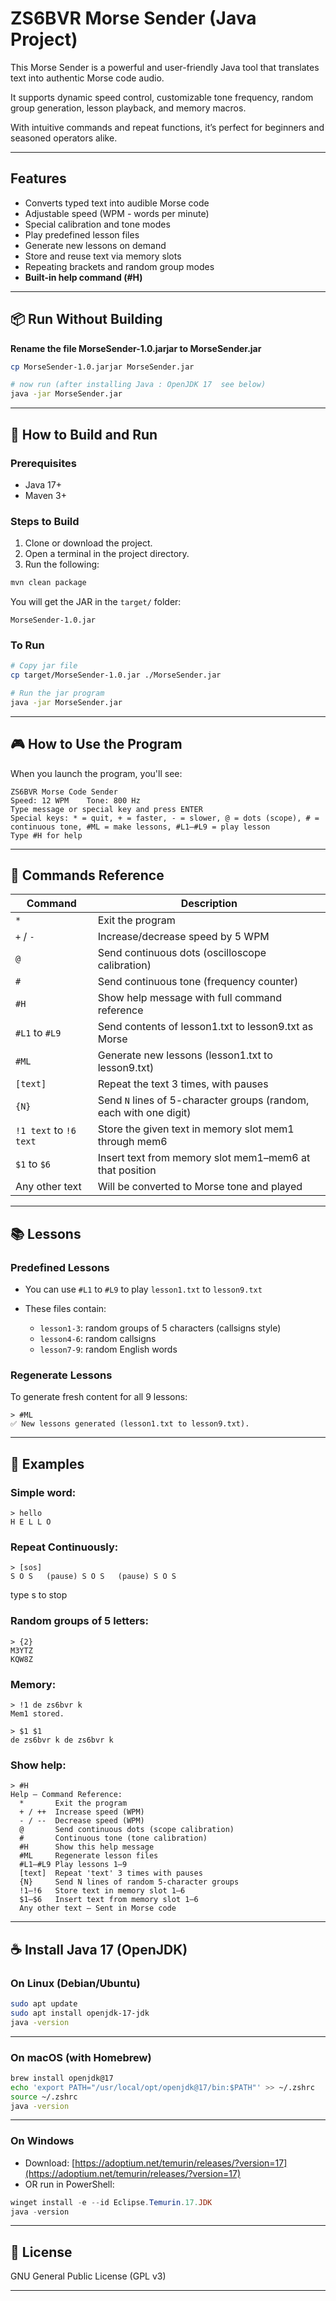 # ZS6BVR Morse Sender (Java Project)

This Morse Sender is a powerful and user-friendly Java tool that translates text into authentic Morse code audio.

It supports dynamic speed control, customizable tone frequency, random group generation, lesson playback, and memory macros.

With intuitive commands and repeat functions, it’s perfect for beginners and seasoned operators alike.

---

## Features

- Converts typed text into audible Morse code
- Adjustable speed (WPM - words per minute)
- Special calibration and tone modes
- Play predefined lesson files
- Generate new lessons on demand
- Store and reuse text via memory slots
- Repeating brackets and random group modes
- **Built-in help command (#H)**

---

## 📦 Run Without Building
**Rename the file MorseSender-1.0.jarjar to MorseSender.jar**

```bash
cp MorseSender-1.0.jarjar MorseSender.jar

# now run (after installing Java : OpenJDK 17  see below)
java -jar MorseSender.jar
````

---

## 🔧 How to Build and Run

### Prerequisites

* Java 17+
* Maven 3+

### Steps to Build

1. Clone or download the project.
2. Open a terminal in the project directory.
3. Run the following:

```bash
mvn clean package
```

You will get the JAR in the `target/` folder:

```
MorseSender-1.0.jar
```

### To Run

```bash
# Copy jar file
cp target/MorseSender-1.0.jar ./MorseSender.jar

# Run the jar program
java -jar MorseSender.jar
```

---

## 🎮 How to Use the Program

When you launch the program, you'll see:

```
ZS6BVR Morse Code Sender
Speed: 12 WPM    Tone: 800 Hz
Type message or special key and press ENTER
Special keys: * = quit, + = faster, - = slower, @ = dots (scope), # = continuous tone, #ML = make lessons, #L1–#L9 = play lesson
Type #H for help
```

---

## 🧠 Commands Reference

| Command                | Description                                                        |
| ---------------------- | ------------------------------------------------------------------ |
| `*`                    | Exit the program                                                   |
| `+` / `-`              | Increase/decrease speed by 5 WPM                                   |
| `@`                    | Send continuous dots (oscilloscope calibration)                    |
| `#`                    | Send continuous tone (frequency counter)                           |
| `#H`                   | Show help message with full command reference                      |
| `#L1` to `#L9`         | Send contents of lesson1.txt to lesson9.txt as Morse               |
| `#ML`                  | Generate new lessons (lesson1.txt to lesson9.txt)                  |
| `[text]`               | Repeat the text 3 times, with pauses                               |
| `{N}`                  | Send `N` lines of 5-character groups (random, each with one digit) |
| `!1 text` to `!6 text` | Store the given text in memory slot mem1 through mem6              |
| `$1` to `$6`           | Insert text from memory slot mem1–mem6 at that position            |
| Any other text         | Will be converted to Morse tone and played                         |

---

## 📚 Lessons

### Predefined Lessons

* You can use `#L1` to `#L9` to play `lesson1.txt` to `lesson9.txt`
* These files contain:

  * `lesson1-3`: random groups of 5 characters (callsigns style)
  * `lesson4-6`: random callsigns
  * `lesson7-9`: random English words

### Regenerate Lessons

To generate fresh content for all 9 lessons:

```
> #ML
✅ New lessons generated (lesson1.txt to lesson9.txt).
```

---

## 🧪 Examples

### Simple word:

```
> hello
H E L L O 
```

### Repeat Continuously:

```
> [sos]
S O S   (pause) S O S   (pause) S O S
```

type s to stop

### Random groups of 5 letters:

```
> {2}
M3YTZ
KQW8Z
```

### Memory:

```
> !1 de zs6bvr k
Mem1 stored.

> $1 $1
de zs6bvr k de zs6bvr k
```

### Show help:

```
> #H
Help — Command Reference:
  *       Exit the program
  + / ++  Increase speed (WPM)
  - / --  Decrease speed (WPM)
  @       Send continuous dots (scope calibration)
  #       Continuous tone (tone calibration)
  #H      Show this help message
  #ML     Regenerate lesson files
  #L1–#L9 Play lessons 1–9
  [text]  Repeat 'text' 3 times with pauses
  {N}     Send N lines of random 5-character groups
  !1–!6   Store text in memory slot 1–6
  $1–$6   Insert text from memory slot 1–6
  Any other text — Sent in Morse code
```

---

## ☕ Install Java 17 (OpenJDK)

### On Linux (Debian/Ubuntu)

```bash
sudo apt update
sudo apt install openjdk-17-jdk
java -version
```

---

### On macOS (with Homebrew)

```bash
brew install openjdk@17
echo 'export PATH="/usr/local/opt/openjdk@17/bin:$PATH"' >> ~/.zshrc
source ~/.zshrc
java -version
```

---

### On Windows

* Download: [https://adoptium.net/temurin/releases/?version=17](https://adoptium.net/temurin/releases/?version=17)
* OR run in PowerShell:

```powershell
winget install -e --id Eclipse.Temurin.17.JDK
java -version
```

---

## 📜 License

GNU General Public License (GPL v3)

---

